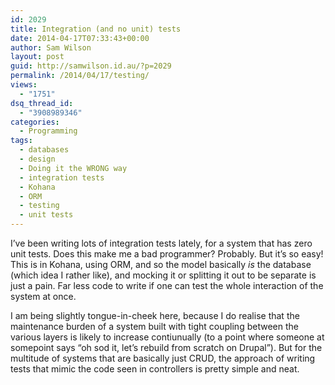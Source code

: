```yaml
---
id: 2029
title: Integration (and no unit) tests
date: 2014-04-17T07:33:43+00:00
author: Sam Wilson
layout: post
guid: http://samwilson.id.au/?p=2029
permalink: /2014/04/17/testing/
views:
  - "1751"
dsq_thread_id:
  - "3908989346"
categories:
  - Programming
tags:
  - databases
  - design
  - Doing it the WRONG way
  - integration tests
  - Kohana
  - ORM
  - testing
  - unit tests
---
```

I&#8217;ve been writing lots of integration tests lately, for a system that has zero unit tests. Does this make me a bad programmer? Probably. But it&#8217;s so easy! This is in Kohana, using ORM, and so the model basically _is_ the database (which idea I rather like), and mocking it or splitting it out to be separate is just a pain. Far less code to write if one can test the whole interaction of the system at once.

I am being slightly tongue-in-cheek here, because I do realise that the maintenance burden of a system built with tight coupling between the various layers is likely to increase contiunually (to a point where someone at somepoint says &#8220;oh sod it, let&#8217;s rebuild from scratch on Drupal&#8221;). But for the multitude of systems that are basically just CRUD, the approach of writing tests that mimic the code seen in controllers is pretty simple and neat.